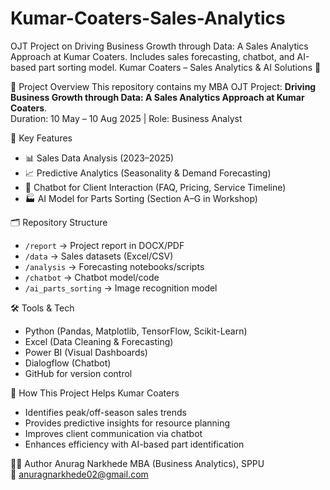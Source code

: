 # Kumar-Coaters-Sales-Analytics
OJT Project on Driving Business Growth through Data: A Sales Analytics Approach at Kumar Coaters. Includes sales forecasting, chatbot, and AI-based part sorting model.
Kumar Coaters – Sales Analytics & AI Solutions 🚀

📌 Project Overview
This repository contains my MBA OJT Project: **Driving Business Growth through Data: A Sales Analytics Approach at Kumar Coaters**.  
Duration: 10 May – 10 Aug 2025 | Role: Business Analyst  

🔑 Key Features
- 📊 Sales Data Analysis (2023–2025)
- 📈 Predictive Analytics (Seasonality & Demand Forecasting)
- 🤖 Chatbot for Client Interaction (FAQ, Pricing, Service Timeline)
- 🏭 AI Model for Parts Sorting (Section A–G in Workshop)

🗂 Repository Structure
- `/report` → Project report in DOCX/PDF  
- `/data` → Sales datasets (Excel/CSV)  
- `/analysis` → Forecasting notebooks/scripts  
- `/chatbot` → Chatbot model/code  
- `/ai_parts_sorting` → Image recognition model  

🛠 Tools & Tech
- Python (Pandas, Matplotlib, TensorFlow, Scikit-Learn)
- Excel (Data Cleaning & Forecasting)
- Power BI (Visual Dashboards)
- Dialogflow (Chatbot)
- GitHub for version control  

📌 How This Project Helps Kumar Coaters
- Identifies peak/off-season sales trends  
- Provides predictive insights for resource planning  
- Improves client communication via chatbot  
- Enhances efficiency with AI-based part identification  

👨‍💻 Author
Anurag Narkhede
MBA (Business Analytics), SPPU  
📧 anuragnarkhede02@gmail.com  
